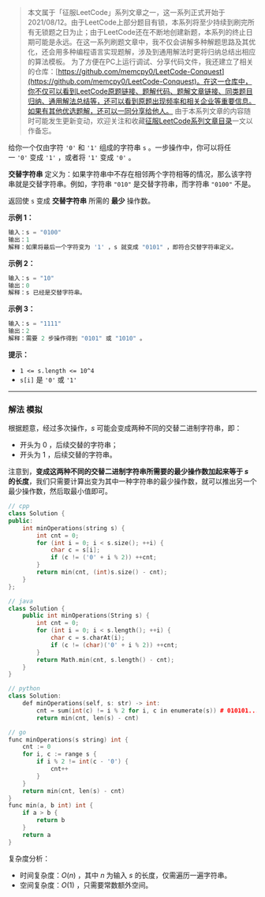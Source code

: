 > 本文属于「征服LeetCode」系列文章之一，这一系列正式开始于2021/08/12。由于LeetCode上部分题目有锁，本系列将至少持续到刷完所有无锁题之日为止；由于LeetCode还在不断地创建新题，本系列的终止日期可能是永远。在这一系列刷题文章中，我不仅会讲解多种解题思路及其优化，还会用多种编程语言实现题解，涉及到通用解法时更将归纳总结出相应的算法模板。
> <b></b>
> 为了方便在PC上运行调试、分享代码文件，我还建立了相关的仓库：[https://github.com/memcpy0/LeetCode-Conquest](https://github.com/memcpy0/LeetCode-Conquest)。在这一仓库中，你不仅可以看到LeetCode原题链接、题解代码、题解文章链接、同类题目归纳、通用解法总结等，还可以看到原题出现频率和相关企业等重要信息。如果有其他优选题解，还可以一同分享给他人。
> <b></b>
> 由于本系列文章的内容随时可能发生更新变动，欢迎关注和收藏[征服LeetCode系列文章目录](https://memcpy0.blog.csdn.net/article/details/119656559)一文以作备忘。

给你一个仅由字符 `'0'` 和 `'1'` 组成的字符串 `s` 。一步操作中，你可以将任一 `'0'` 变成 `'1'` ，或者将 `'1'` 变成 `'0'` 。

**交替字符串** 定义为：如果字符串中不存在相邻两个字符相等的情况，那么该字符串就是交替字符串。例如，字符串 `"010"` 是交替字符串，而字符串 `"0100"` 不是。

返回使 `s` 变成 **交替字符串** 所需的 **最少** 操作数。

**示例 1：**
```java
输入：s = "0100"
输出：1
解释：如果将最后一个字符变为 '1' ，s 就变成 "0101" ，即符合交替字符串定义。
```
**示例 2：**
```java
输入：s = "10"
输出：0
解释：s 已经是交替字符串。
```
**示例 3：**
```java
输入：s = "1111"
输出：2
解释：需要 2 步操作得到 "0101" 或 "1010" 。
```
**提示：**
- `1 <= s.length <= 10^4`
- `s[i]` 是 `'0'` 或 `'1'`

---
### 解法 模拟
根据题意，经过多次操作，$s$ 可能会变成两种不同的交替二进制字符串，即：
- 开头为 $0$ ，后续交替的字符串；
- 开头为 $1$ ，后续交替的字符串。

注意到，**变成这两种不同的交替二进制字符串所需要的最少操作数加起来等于 $s$ 的长度**，我们只需要计算出变为其中一种字符串的最少操作数，就可以推出另一个最少操作数，然后取最小值即可。
```cpp
// cpp
class Solution {
public:
    int minOperations(string s) {
        int cnt = 0;
        for (int i = 0; i < s.size(); ++i) {
            char c = s[i];
            if (c != ('0' + i % 2)) ++cnt;
        }
        return min(cnt, (int)s.size() - cnt);
    }
};

// java
class Solution {
    public int minOperations(String s) {
        int cnt = 0;
        for (int i = 0; i < s.length(); ++i) {
            char c = s.charAt(i);
            if (c != (char)('0' + i % 2)) ++cnt;
        }
        return Math.min(cnt, s.length() - cnt);
    }
}

// python
class Solution:
    def minOperations(self, s: str) -> int:
        cnt = sum(int(c) != i % 2 for i, c in enumerate(s)) # 010101...
        return min(cnt, len(s) - cnt)

// go
func minOperations(s string) int {
    cnt := 0
    for i, c := range s {
        if i % 2 != int(c - '0') {
            cnt++
        }
    }
    return min(cnt, len(s) - cnt)
}
func min(a, b int) int {
    if a > b {
        return b
    }
    return a
}
```
复杂度分析：
- 时间复杂度：$O(n)$ ，其中 $n$ 为输入 $s$ 的长度，仅需遍历一遍字符串。
- 空间复杂度：$O(1)$ ，只需要常数额外空间。